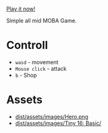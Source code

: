 
[Play it now!](https://psqq.github.io/simple-aram-2d-moba-game/dist/index.html)

Simple all mid MOBA Game.

# Controll

- `wasd` - movement
- `Mouse click` - attack
- `b` - Shop

# Assets

- [dist/assets/images/Hero.png](https://opengameart.org/content/base-character-spritesheet-16x16)
- [dist/assets/images/Tiny 16: Basic/](https://opengameart.org/content/tiny-16-basic)
